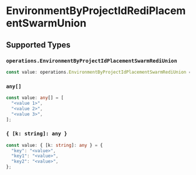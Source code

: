 # EnvironmentByProjectIdRediPlacementSwarmUnion


## Supported Types

### `operations.EnvironmentByProjectIdPlacementSwarmRediUnion`

```typescript
const value: operations.EnvironmentByProjectIdPlacementSwarmRediUnion = 6417.53;
```

### `any[]`

```typescript
const value: any[] = [
  "<value 1>",
  "<value 2>",
  "<value 3>",
];
```

### `{ [k: string]: any }`

```typescript
const value: { [k: string]: any } = {
  "key": "<value>",
  "key1": "<value>",
  "key2": "<value>",
};
```


